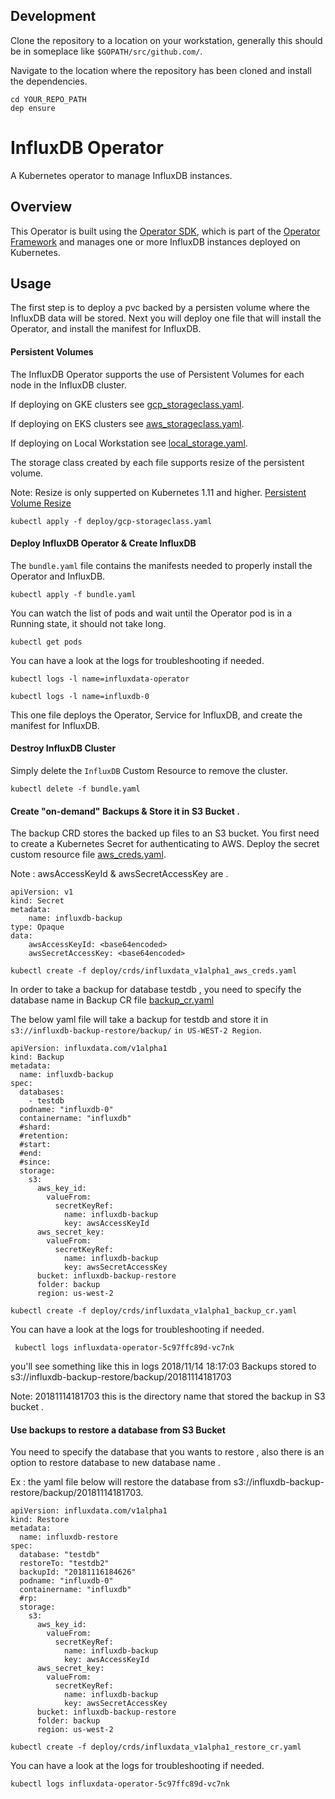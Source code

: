## Development

Clone the repository to a location on your workstation, generally this should be in someplace like `$GOPATH/src/github.com/`.

Navigate to the location where the repository has been cloned and install the dependencies.

```
cd YOUR_REPO_PATH
dep ensure
```

# InfluxDB Operator

A Kubernetes operator to manage InfluxDB instances.

## Overview

This Operator is built using the [Operator SDK](https://github.com/operator-framework/operator-sdk), which is part of the [Operator Framework](https://github.com/operator-framework/) and manages one or more InfluxDB instances deployed on Kubernetes.

## Usage

The first step is to deploy a pvc backed by a persisten volume where the InfluxDB data will be stored. Next you will deploy one file that will install the Operator, and install the manifest for InfluxDB.

#### Persistent Volumes

The InfluxDB Operator supports the use of Persistent Volumes for each node in
the InfluxDB cluster.

If deploying on GKE clusters see [gcp_storageclass.yaml](deploy/gcp_storageclass.yaml).

If deploying on EKS clusters see [aws_storageclass.yaml](deploy/aws_storageclass.yaml).

If deploying on Local Workstation  see [local_storage.yaml](deploy/local_storage.yaml).


The storage class created by each file supports resize of the persistent volume. 


Note: Resize is only supperted on Kubernetes 1.11 and higher. [Persistent Volume Resize](https://kubernetes.io/blog/2018/07/12/resizing-persistent-volumes-using-kubernetes/)


```
kubectl apply -f deploy/gcp-storageclass.yaml
```


#### Deploy InfluxDB Operator & Create InfluxDB

The `bundle.yaml` file contains the manifests needed to properly install the
Operator and InfluxDB.

```
kubectl apply -f bundle.yaml
```

You can watch the list of pods and wait until the Operator pod is in a Running
state, it should not take long.

```
kubectl get pods 
```

You can have a look at the logs for troubleshooting if needed.

```
kubectl logs -l name=influxdata-operator
```
```
kubectl logs -l name=influxdb-0
```

This one file deploys the Operator, Service for InfluxDB, and create the manifest for InfluxDB. 

#### Destroy InfluxDB Cluster

Simply delete the `InfluxDB` Custom Resource to remove the cluster.

```
kubectl delete -f bundle.yaml
```


#### Create "on-demand" Backups & Store it in S3 Bucket .

The backup CRD stores the backed up files to an S3 bucket. You first need to create a Kubernetes Secret for authenticating to AWS. Deploy the secret custom resource file [aws_creds.yaml](deploy/crds/influxdata_v1alpha1_aws_creds.yaml).

Note : awsAccessKeyId & awsSecretAccessKey are <base64encoded>.

```
apiVersion: v1
kind: Secret
metadata:
    name: influxdb-backup
type: Opaque
data:
    awsAccessKeyId: <base64encoded> 
    awsSecretAccessKey: <base64encoded>
```

```
kubectl create -f deploy/crds/influxdata_v1alpha1_aws_creds.yaml
```


In order to take a backup for database testdb , you need to specify the database name in Backup CR file [backup_cr.yaml](deploy/crds/influxdata_v1alpha1_backup_cr.yaml)


The below yaml file will take a backup for testdb and store it in `s3://influxdb-backup-restore/backup/` `in US-WEST-2 Region`.

```
apiVersion: influxdata.com/v1alpha1
kind: Backup
metadata:
  name: influxdb-backup
spec:
  databases:
    - testdb
  podname: "influxdb-0"
  containername: "influxdb"
  #shard:
  #retention:
  #start:
  #end:
  #since:
  storage:
    s3:
      aws_key_id:
        valueFrom:
          secretKeyRef:
            name: influxdb-backup
            key: awsAccessKeyId
      aws_secret_key:
        valueFrom:
          secretKeyRef:
            name: influxdb-backup
            key: awsSecretAccessKey
      bucket: influxdb-backup-restore 
      folder: backup
      region: us-west-2

```


```
kubectl create -f deploy/crds/influxdata_v1alpha1_backup_cr.yaml
```

You can have a look at the logs for troubleshooting if needed.


```
 kubectl logs influxdata-operator-5c97ffc89d-vc7nk
```

you'll see something like this in logs 2018/11/14 18:17:03 Backups stored to s3://influxdb-backup-restore/backup/20181114181703 


Note: 20181114181703 this is the directory name that stored the backup in S3 bucket . 


#### Use backups to restore a database from S3 Bucket


You need to specify the database that you wants to restore , also there is an option to restore database to new database name .


Ex : the yaml file below will restore the database from s3://influxdb-backup-restore/backup/20181114181703. 


```
apiVersion: influxdata.com/v1alpha1
kind: Restore
metadata:
  name: influxdb-restore
spec:
  database: "testdb"
  restoreTo: "testdb2"
  backupId: "20181116184626"
  podname: "influxdb-0"
  containername: "influxdb"
  #rp:
  storage:
    s3:
      aws_key_id:
        valueFrom:
          secretKeyRef:
            name: influxdb-backup
            key: awsAccessKeyId
      aws_secret_key:
        valueFrom:
          secretKeyRef:
            name: influxdb-backup
            key: awsSecretAccessKey
      bucket: influxdb-backup-restore 
      folder: backup
      region: us-west-2

```



```
kubectl create -f deploy/crds/influxdata_v1alpha1_restore_cr.yaml
```

You can have a look at the logs for troubleshooting if needed.


```
kubectl logs influxdata-operator-5c97ffc89d-vc7nk
```



